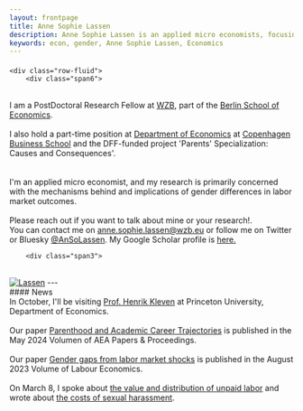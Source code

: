 ```yaml
---
layout: frontpage
title: Anne Sophie Lassen
description: Anne Sophie Lassen is an applied micro economists, focusing on the causes and consquences of gender differences in labor market.
keywords: econ, gender, Anne Sophie Lassen, Economics
---
```


<div class="container">
<h4></h4>

    <div class="row-fluid">
        <div class="span6">
<br/>
I am a PostDoctoral Research Fellow at <a href="https://wzb.eu/en">WZB</a>, part of the <a href="https://berlinschoolofeconomics.de/home">Berlin School of Economics</a>.  
<br>
<br>
I also hold a part-time position at <a href="https://www.cbs.dk/en/research/departments-and-centres/department-of-economics/">Department of Economics</a> at <a href="https://www.cbs.dk/en/">Copenhagen Business School</a> and the DFF-funded project 'Parents' Specialization: Causes and Consequences'.<br/>
<br>
<br>
I'm an applied micro economist, and my research is primarily concerned with the mechanisms behind and implications of gender differences in labor market outcomes.
<br/>
<br>
Please reach out if you want to talk about mine or your research!. 
<br>
You can contact me on <a href="mailto:anne.sophie.lassen@wzb.eu">anne.sophie.lassen@wzb.eu</a> or follow me on Twitter or Bluesky <a href="https://twitter.com/AnSoLassen" target="_blank">@AnSoLassen</a>. My Google Scholar profile is <a href="https://scholar.google.dk/citations?user=hOz8NV4AAAAJ&hl=da">here.</a>
        </div>

        <div class="span3">
<br>
        <a href="../assets/headshot_wzb.jpg">
            <img src="../assets/headshot_wzb.jpg"
                  title="AnneSophieLassen" alt="Lassen"/></a>
        </div>
    </div>
</div>
---
<br>
#### News
<br>
In October, I'll be visiting <a href="https://www.henrikkleven.com/">Prof. Henrik Kleven</a> at Princeton University, Department of Economics. 
<br>
<br>
Our paper <a href="https://www.aeaweb.org/articles?id=10.1257/pandp.20241118">Parenthood and Academic Career Trajectories</a> is published in the May 2024 Volumen of AEA Papers & Proceedings. 
<br>
<br>
Our paper <a href="https://www.sciencedirect.com/science/article/pii/S0927537123000696">Gender gaps from labor market shocks</a> is published in the August 2023 Volume of Labour Economics. 
<br>
<br>
On March 8, I spoke about <a href="https://www.hk.dk/aktuelt/nyheder/2023/02/23/8-marts-om-kvinders-oekonomi-og-usynlige-opgaver">the value and distribution of unpaid labor</a> and wrote about <a href="https://www.information.dk/moti/2023/03/seksuel-chikane-fastholde-koensopdelt-arbejdsmarked?lst_cntrb">the costs of sexual harassment</a>. 





